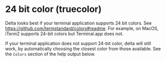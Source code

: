 # 24 bit color (truecolor)

Delta looks best if your terminal application supports 24 bit colors. See <https://github.com/termstandard/colors#readme>. For example, on MacOS, iTerm2 supports 24-bit colors but Terminal.app does not.

If your terminal application does not support 24-bit color, delta will still work, by automatically choosing the closest color from those available. See the `Colors` section of the help output below.
